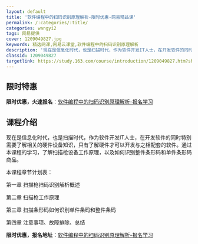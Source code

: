 ```yaml
---
layout: default
title: '软件编程中的扫码识别原理解析-限时优惠-网易精品课'
permalink: /:categories/:title/
categories: wangyi2
tags: 网易提供
cover: 1209049827.jpg
keywords: 精选网课,网易云课堂,软件编程中的扫码识别原理解析
description: '现在是信息化时代，也是扫描时代，作为软件开发IT人士，在开发软件的同时特别需要了解相关的硬件设备知识，只有了解硬件才可以'
classid: 1209049827
targetlink: https://study.163.com/course/introduction/1209049827.htm?share=1&shareId=1025206652&utm_campaign=share&utm_medium=iphoneShare&utm_source=&utm_u=1025206652
---
```


## 限时特惠

**限时优惠，火速报名**：[软件编程中的扫码识别原理解析-报名学习](https://study.163.com/course/introduction/1209049827.htm?share=1&shareId=1025206652&utm_campaign=share&utm_medium=iphoneShare&utm_source=&utm_u=1025206652)

## 课程介绍

现在是信息化时代，也是扫描时代，作为软件开发IT人士，在开发软件的同时特别需要了解相关的硬件设备知识，只有了解硬件才可以开发与之相配套的软件。通过本课程的学习，了解扫描枪设备工作原理，以及如何识别整件条形码和单件条形码商品。

本课程章节计划表：

第一章 扫描枪扫码识别解析概述

第二章 扫描枪工作原理

第三章 扫描条形码如何识别单件条码和整件条码

第四章 注意事项、故障排除、总结

**限时优惠，报名地址**：[软件编程中的扫码识别原理解析-报名学习](https://study.163.com/course/introduction/1209049827.htm?share=1&shareId=1025206652&utm_campaign=share&utm_medium=iphoneShare&utm_source=&utm_u=1025206652)

